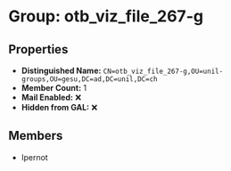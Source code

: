 # Group: otb_viz_file_267-g

## Properties

- **Distinguished Name:** `CN=otb_viz_file_267-g,OU=unil-groups,OU=gesu,DC=ad,DC=unil,DC=ch`
- **Member Count:** 1
- **Mail Enabled:** ❌
- **Hidden from GAL:** ❌

## Members

- lpernot
